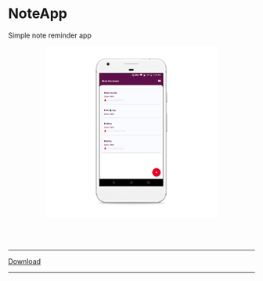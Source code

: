 # NoteApp
Simple note reminder app
<p align="center">
  <img src="https://raw.githubusercontent.com/pankaj046/NoteApp/main/upload/Screenshot_20201106-232253_pixel_very_silver_portrait.png" width="350" title="hover text">
</p>
<br>
<br>
<hr>
<a href="https://play.google.com/store/apps/details?id=techasyluminfo.note">Download</a>
<hr>

